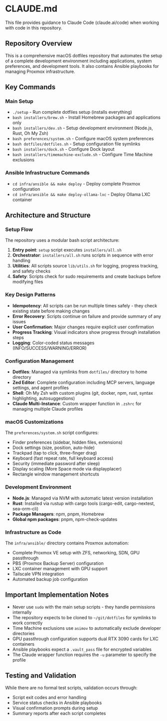 # CLAUDE.md

This file provides guidance to Claude Code (claude.ai/code) when working with code in this repository.

## Repository Overview

This is a comprehensive macOS dotfiles repository that automates the setup of a complete development environment including applications, system preferences, and development tools. It also contains Ansible playbooks for managing Proxmox infrastructure.

## Key Commands

### Main Setup
- `./setup` - Run complete dotfiles setup (installs everything)
- `bash installers/brew.sh` - Install Homebrew packages and applications only
- `bash installers/dev.sh` - Setup development environment (Node.js, Rust, Oh My Zsh)
- `bash preferences/system.sh` - Configure macOS system preferences
- `bash dotfiles/dotfiles.sh` - Setup configuration file symlinks
- `bash installers/dock.sh` - Configure Dock layout
- `bash installers/timemachine-exclude.sh` - Configure Time Machine exclusions

### Ansible Infrastructure Commands
- `cd infra/ansible && make deploy` - Deploy complete Proxmox configuration
- `cd infra/ansible && make deploy-ollama-lxc` - Deploy Ollama LXC container

## Architecture and Structure

### Setup Flow
The repository uses a modular bash script architecture:
1. **Entry point**: `setup` script executes `installers/all.sh`
2. **Orchestrator**: `installers/all.sh` runs scripts in sequence with error handling
3. **Utilities**: All scripts source `lib/utils.sh` for logging, progress tracking, and safety checks
4. **Safety**: Scripts check for sudo requirements and create backups before modifying files

### Key Design Patterns
- **Idempotency**: All scripts can be run multiple times safely - they check existing state before making changes
- **Error Recovery**: Scripts continue on failure and provide summary of any issues
- **User Confirmation**: Major changes require explicit user confirmation
- **Progress Tracking**: Visual indicators show progress through installation steps
- **Logging**: Color-coded status messages (INFO/SUCCESS/WARNING/ERROR)

### Configuration Management
- **Dotfiles**: Managed via symlinks from `dotfiles/` directory to home directory
- **Zed Editor**: Complete configuration including MCP servers, language settings, and agent profiles
- **Shell**: Oh My Zsh with custom plugins (git, docker, npm, rust, syntax highlighting, autosuggestions)
- **Claude Multi-Instance**: Custom wrapper function in `.zshrc` for managing multiple Claude profiles

### macOS Customizations
The `preferences/system.sh` script configures:
- Finder preferences (sidebar, hidden files, extensions)
- Dock settings (size, position, auto-hide)
- Trackpad (tap to click, three-finger drag)
- Keyboard (fast repeat rate, full keyboard access)
- Security (immediate password after sleep)
- Display scaling (More Space mode via displayplacer)
- Rectangle window management shortcuts

### Development Environment
- **Node.js**: Managed via NVM with automatic latest version installation
- **Rust**: Installed via rustup with cargo tools (cargo-edit, cargo-nextest, sea-orm-cli)
- **Package Managers**: npm, pnpm, Homebrew
- **Global npm packages**: pnpm, npm-check-updates

### Infrastructure as Code
The `infra/ansible/` directory contains Proxmox automation:
- Complete Proxmox VE setup with ZFS, networking, SDN, GPU passthrough
- PBS (Proxmox Backup Server) configuration
- LXC container management with GPU support
- Tailscale VPN integration
- Automated backup job configuration

## Important Implementation Notes

- Never use `sudo` with the main setup scripts - they handle permissions internally
- The repository expects to be cloned to `~/git/dotfiles` for symlinks to work correctly
- Time Machine exclusions use `asimov` to automatically exclude developer directories
- GPU passthrough configuration supports dual RTX 3090 cards for LXC containers
- Ansible playbooks expect a `.vault_pass` file for encrypted variables
- The Claude wrapper function requires the `-u` parameter to specify the profile

## Testing and Validation

While there are no formal test scripts, validation occurs through:
- Script exit codes and error handling
- Service status checks in Ansible playbooks
- Visual confirmation prompts during setup
- Summary reports after each script completes